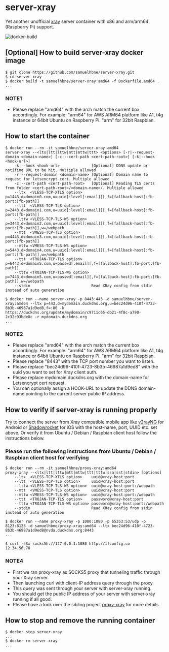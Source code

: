 # server-xray

Yet another unofficial [xray](https://github.com/XTLS/Xray-core) server container with x86 and arm/arm64 (Raspberry Pi) support.

![docker-build](https://github.com/samuelhbne/server-xray/workflows/docker-buildx-latest/badge.svg)

## [Optional] How to build server-xray docker image

```shell
$ git clone https://github.com/samuelhbne/server-xray.git
$ cd server-xray
$ docker build -t samuelhbne/server-xray:amd64 -f Dockerfile.amd64 .
...
```

### NOTE1

- Please replace "amd64" with the arch match the current box accordingly. For example: "arm64" for AWS ARM64 platform like A1, t4g instance or 64bit Ubuntu on Raspberry Pi. "arm" for 32bit Raspbian.

## How to start the container

```shell
$ docker run --rm -it samuelhbne/server-xray:amd64
server-xray --<ltx|ltt|lttw|mtt|mttw|ttt> <options> [-r|--request-domain <domain-name>] [-c|--cert-path <cert-path-root>] [-k|--hook <hook-url>]
    -k|--hook <hook-url>              [Optional] DDNS update or notifing URL to be hit. Multiple allowed
    -r|--request-domain <domain-name> [Optional] Domain name to request for letsencrypt cert. Multiple allowed
    -c|--cert-path <cert-path-root>   [Optional] Reading TLS certs from folder <cert-path-root>/<domain-name>/. Multiple allowed
    --ltx  <VLESS-TCP-XTLS option>    p=1443,d=domain0.com,u=uuid[:level[:email]][,f=[fallback-host]:fb-port:[fb-path]]
    --ltt  <VLESS-TCP-TLS option>     p=2443,d=domain1.com,u=uuid[:level[:email]][,f=[fallback-host]:fb-port:[fb-path]]
    --lttw <VLESS-TCP-TLS-WS option>  p=3443,d=domain2.com,u=uuid[:level[:email]][,f=[fallback-host]:fb-port:[fb-path]],w=/webpath
    --mtt  <VMESS-TCP-TLS option>     p=4443,d=domain3.com,u=uuid[:level[:email]][,f=[fallback-host]:fb-port:[fb-path]]
    --mttw <VMESS-TCP-TLS-WS option>  p=5443,d=domain4.com,u=uuid[:level[:email]][,f=[fallback-host]:fb-port:[fb-path]],w=/webpath
    --ttt  <TROJAN-TCP-TLS option>    p=6443,d=domain5.com,u=passwd[:email][,f=[fallback-host]:fb-port:[fb-path]]
    --tttw <TROJAN-TCP-TLS-WS option> p=7443,d=domain5.com,u=passwd[:email][,f=[fallback-host]:fb-port:[fb-path]],w=/webpath
    --stdin                           Read XRay config from stdin instead of auto generation

$ docker run --name server-xray -p 8443:443 -d samuelhbne/server-xray:amd64 --ltx p=443,d=mydomain.duckdns.org,u=bec24d96-410f-4723-8b3b-46987a1d9ed8,f=:80 -k https://duckdns.org/update/mydomain/c9711c65-db21-4f8c-a790-2c32c93bde8c -r mydomain.duckdns.org
...
```

### NOTE2

- Please replace "amd64" with the arch match the current box accordingly. For example: "arm64" for AWS ARM64 platform like A1, t4g instance or 64bit Ubuntu on Raspberry Pi. "arm" for 32bit Raspbian.
- Please replace "8443" with the TCP port number you want to listen.
- Please replace "bec24d96-410f-4723-8b3b-46987a1d9ed8" with the uuid you want to set for Xray client auth.
- Please replace mydomain.duckdns.org with the domain-name for Letsencrypt cert request.
- You can optionally assign a HOOK-URL to update the DDNS domain-name pointing to the current server public IP address.

## How to verify if server-xray is running properly

Try to connect the server from Xray compatible mobile app like [v2rayNG](https://github.com/2dust/v2rayNG) for Android or [Shadowrocket](https://apps.apple.com/us/app/shadowrocket/id932747118) for iOS with the host-name, port, UUID etc. set above. Or verify it from Ubuntu / Debian / Raspbian client host follow the instructions below.

### Please run the following instructions from Ubuntu / Debian / Raspbian client host for verifying

```shell
$ docker run --rm -it samuelhbne/proxy-xray:amd64
proxy-xray --<ltx|ltt|lttw|mtt|mttw|ttt|tttw|ssa|sst|stdin> [options]
    --ltx  <VLESS-TCP-XTLS option>    uuid@xray-host:port
    --ltt  <VLESS-TCP-TLS option>     uuid@xray-host:port
    --lttw <VLESS-TCP-TLS-WS option>  uuid@xray-host:port:/webpath
    --mtt  <VMESS-TCP-TLS option>     uuid@xray-host:port
    --mttw <VMESS-TCP-TLS-WS option>  uuid@xray-host:port:/webpath
    --ttt  <TROJAN-TCP-TLS option>    password@xray-host:port
    --tttw <TROJAN-TCP-TLS-WS option> password@xray-host:port:/webpath
    --stdin                           Read XRay config from stdin instead of auto generation

$ docker run --name proxy-xray -p 1080:1080 -p 65353:53/udp -p 8123:8123 -d samuelhbne/proxy-xray:amd64 --ltx bec24d96-410f-4723-8b3b-46987a1d9ed8@nvda.duckdns.org:8443
...

$ curl -sSx socks5h://127.0.0.1:1080 http://ifconfig.co
12.34.56.78
```

### NOTE4

- First we ran proxy-xray as SOCKS5 proxy that tunneling traffic through your Xray server.
- Then launching curl with client-IP address query through the proxy.
- This query was sent through your server with server-xray running.
- You should get the public IP address of your server with server-xray running if all good.
- Please have a look over the sibling project [proxy-xray](https://github.com/samuelhbne/proxy-xray) for more details.

## How to stop and remove the running container

```shell
$ docker stop server-xray
...
$ docker rm server-xray
...
```
